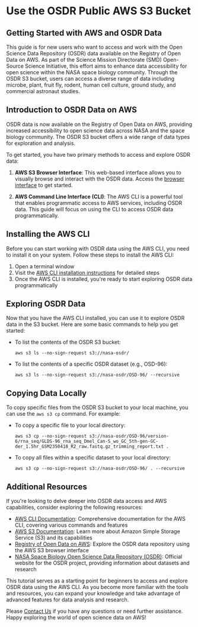 # Use the OSDR Public AWS S3 Bucket  

## Getting Started with AWS and OSDR Data  

This guide is for new users who want to access and work with the Open Science Data Repository (OSDR) data available on the Registry of Open Data on AWS. As part of the Science Mission Directorate (SMD) Open-Source Science Initiative, this effort aims to enhance data accessibility for open science within the NASA space biology community. Through the OSDR S3 bucket, users can access a diverse range of data including microbe, plant, fruit fly, rodent, human cell culture, ground study, and commercial astronaut studies.  

## Introduction to OSDR Data on AWS  

OSDR data is now available on the Registry of Open Data on AWS, providing increased accessibility to open science data across NASA and the space biology community. The OSDR S3 bucket offers a wide range of data types for exploration and analysis.  

To get started, you have two primary methods to access and explore OSDR data:  

1. **AWS S3 Browser Interface**: This web-based interface allows you to visually browse and interact with the OSDR data. Access the [browser interface](http://nasa-osdr.s3-website-us-west-2.amazonaws.com/) to get started.  

2. **AWS Command Line Interface (CLI)**: The AWS CLI is a powerful tool that enables programmatic access to AWS services, including OSDR data. This guide will focus on using the CLI to access OSDR data programmatically.  

## Installing the AWS CLI  

Before you can start working with OSDR data using the AWS CLI, you need to install it on your system. Follow these steps to install the AWS CLI:  

1. Open a terminal window  
2. Visit the [AWS CLI installation instructions](https://docs.aws.amazon.com/cli/latest/userguide/getting-started-install.html) for detailed steps  
3. Once the AWS CLI is installed, you're ready to start exploring OSDR data programmatically  

## Exploring OSDR Data  

Now that you have the AWS CLI installed, you can use it to explore OSDR data in the S3 bucket. Here are some basic commands to help you get started:  

- To list the contents of the OSDR S3 bucket:  
  ```
  aws s3 ls --no-sign-request s3://nasa-osdr/
  ```

- To list the contents of a specific OSDR dataset (e.g., OSD-96):  
  ```
  aws s3 ls --no-sign-request s3://nasa-osdr/OSD-96/ --recursive
  ```

## Copying Data Locally  

To copy specific files from the OSDR S3 bucket to your local machine, you can use the `aws s3 cp` command. For example:  

- To copy a specific file to your local directory:  
  ```
  aws s3 cp --no-sign-request s3://nasa-osdr/OSD-96/version-6/rna_seq/GLDS-96_rna_seq_Dmel_Can-S_wo_GC_5th-gen-GC-der_1.5hr_GSM2350418_R2_raw.fastq.gz_trimming_report.txt .
  ```

- To copy all files within a specific dataset to your local directory:  
  ```
  aws s3 cp --no-sign-request s3://nasa-osdr/OSD-96/ . --recursive
  ```

## Additional Resources  

If you're looking to delve deeper into OSDR data access and AWS capabilities, consider exploring the following resources:  

- [AWS CLI Documentation](https://docs.aws.amazon.com/cli/): Comprehensive documentation for the AWS CLI, covering various commands and features  
- [AWS S3 Documentation](https://docs.aws.amazon.com/s3/): Learn more about Amazon Simple Storage Service (S3) and its capabilities  
- [Registry of Open Data on AWS](http://nasa-osdr.s3-website-us-west-2.amazonaws.com/): Explore the OSDR data repository using the AWS S3 browser interface  
- [NASA Space Biology Open Science Data Repository (OSDR)](https://osdr.nasa.gov/): Official website for the OSDR project, providing information about datasets and research  

This tutorial serves as a starting point for beginners to access and explore OSDR data using the AWS CLI. As you become more familiar with the tools and resources, you can expand your knowledge and take advantage of advanced features for data analysis and research.  

Please [Contact Us](mailto:arc-dl-osdr-data@mail.nasa.gov) if you have any questions or need further assistance. Happy exploring the world of open science data on AWS!  
